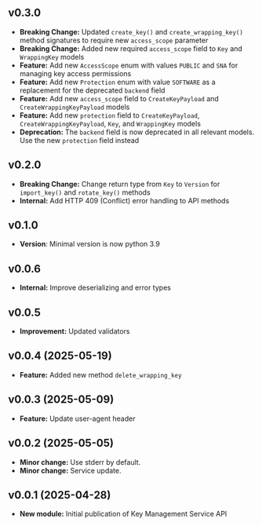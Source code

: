 ## v0.3.0
- **Breaking Change:** Updated `create_key()` and `create_wrapping_key()` method signatures to require new `access_scope` parameter
- **Breaking Change:** Added new required `access_scope` field to `Key` and `WrappingKey` models
- **Feature:** Add new `AccessScope` enum with values `PUBLIC` and `SNA` for managing key access permissions
- **Feature:** Add new `Protection` enum with value `SOFTWARE` as a replacement for the deprecated `backend` field
- **Feature:** Add new `access_scope` field to `CreateKeyPayload` and `CreateWrappingKeyPayload` models
- **Feature:** Add new `protection` field to `CreateKeyPayload`, `CreateWrappingKeyPayload`, `Key`, and `WrappingKey` models
- **Deprecation:** The `backend` field is now deprecated in all relevant models. Use the new `protection` field instead

## v0.2.0
- **Breaking Change:** Change return type from `Key` to `Version` for `import_key()` and `rotate_key()` methods
- **Internal:** Add HTTP 409 (Conflict) error handling to API methods

## v0.1.0
- **Version**: Minimal version is now python 3.9

## v0.0.6
- **Internal:** Improve deserializing and error types

## v0.0.5
- **Improvement:** Updated validators

## v0.0.4 (2025-05-19)
- **Feature:** Added new method `delete_wrapping_key`

## v0.0.3 (2025-05-09)
- **Feature:** Update user-agent header

## v0.0.2 (2025-05-05)
- **Minor change:** Use stderr by default.
- **Minor change:** Service update.

## v0.0.1 (2025-04-28)
- **New module:** Initial publication of Key Management Service API
